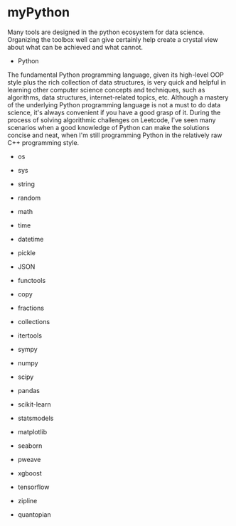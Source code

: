 # myPython

Many tools are designed in the python ecosystem for data science. Organizing the toolbox well can give certainly help create a crystal view about what can be achieved and what cannot.

- Python

The fundamental Python programming language, given its high-level OOP style plus the rich collection of data structures, is very quick and helpful in learning other computer science concepts and techniques, such as algorithms, data structures, internet-related topics, etc. Although a mastery of the underlying Python programming language is not a must to do data science, it's always convenient if you have a good grasp of it. During the process of solving algorithmic challenges on Leetcode, I've seen many scenarios when a good knowledge of Python can make the solutions concise and neat, when I'm still programming Python in the relatively raw C++ programming style.

- os

- sys

- string

- random

- math

- time

- datetime

- pickle

- JSON

- functools

- copy

- fractions

- collections

- itertools

- sympy

- numpy

- scipy

- pandas

- scikit-learn

- statsmodels

- matplotlib

- seaborn

- pweave

- xgboost

- tensorflow

- zipline

- quantopian
